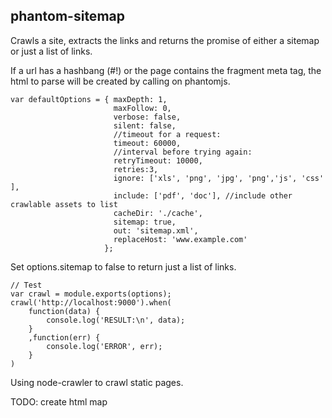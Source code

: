 phantom-sitemap
------

Crawls a site, extracts the links and returns the promise of either a sitemap or
just a list of links. 

If a url has a hashbang (#!) or the page contains the fragment meta tag, the html to parse will be created by calling on phantomjs.

	var defaultOptions = { maxDepth: 1,
						   maxFollow: 0,
						   verbose: false,
						   silent: false,
						   //timeout for a request:
						   timeout: 60000,
						   //interval before trying again:
						   retryTimeout: 10000,
						   retries:3,
						   ignore: ['xls', 'png', 'jpg', 'png','js', 'css' ], 
						   include: ['pdf', 'doc'], //include other crawlable assets to list
						   cacheDir: './cache',
						   sitemap: true,
						   out: 'sitemap.xml',
						   replaceHost: 'www.example.com'
						 };

Set options.sitemap to false to return just a list of links.

	// Test
	var crawl = module.exports(options);
	crawl('http://localhost:9000').when(
		function(data) {
			console.log('RESULT:\n', data);
		}
		,function(err) {
			console.log('ERROR', err);
		}
	)
	
Using node-crawler to crawl static pages.	


TODO: create html map



